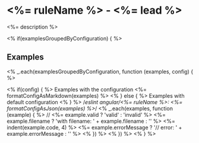 # <%= ruleName %> - <%= lead %>

<%= description %>

<% if(examplesGroupedByConfiguration) { %>
## Examples

<% _.each(examplesGroupedByConfiguration, function (examples, config) { %>

<% if(config) { %>
Examples with the configuration <%= formatConfigAsMarkdown(examples) %>
<% } else { %>
Examples with default configuration
<% } %>
    /*eslint angular/<%= ruleName %>: <%= formatConfigAsJson(examples) %>*/
    <% _.each(examples, function (example) { %>
    // <%= example.valid ? 'valid' : 'invalid' %> <%= example.filename ? 'with filename: ' + example.filename : '' %>
    <%= indent(example.code, 4) %> <%= example.errorMessage ? '// error: ' + example.errorMessage : '' %>
    <% }) %>
<% }) %>
<% } %>

